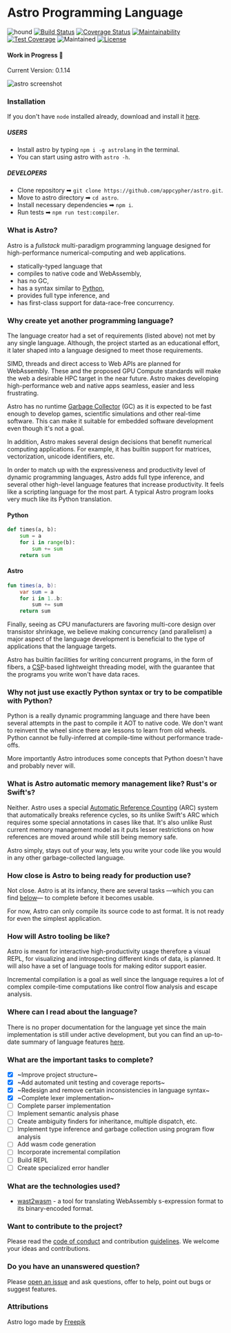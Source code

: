 
# Astro Programming Language
![hound](https://camo.githubusercontent.com/23ee7a697b291798079e258bbc25434c4fac4f8b/68747470733a2f2f696d672e736869656c64732e696f2f62616467652f50726f7465637465645f62792d486f756e642d6138373364312e737667)
[![Build Status](https://travis-ci.org/appcypher/astro.svg?branch=dev)](https://travis-ci.org/appcypher/astro)
[![Coverage Status](https://coveralls.io/repos/github/AppCypher/Astro/badge.svg?branch=dev)](https://coveralls.io/github/AppCypher/Astro?branch=dev)
[![Maintainability](https://api.codeclimate.com/v1/badges/9739900850aeebc6b2d5/maintainability)](https://codeclimate.com/github/AppCypher/Astro/maintainability)
[![Test Coverage](https://api.codeclimate.com/v1/badges/9739900850aeebc6b2d5/test_coverage)](https://codeclimate.com/github/AppCypher/Astro/test_coverage)
![Maintained](https://img.shields.io/maintenance/yes/2018.svg)
[![License](https://img.shields.io/badge/License-Apache%202.0-blue.svg)](https://opensource.org/licenses/Apache-2.0)
#### Work in Progress :construction:
Current Version: 0.1.14


![astro screenshot](https://github.com/astrolang/astro/blob/ch-implement-packrat-parser-156977411/media/images/astro-syntax.png?raw=true)

### Installation
If you don't have `node` installed already, download and install it [here](https://nodejs.org/en/download/).
##### _USERS_
* Install astro by typing ```npm i -g astrolang``` in the terminal.
* You can start using astro with ```astro -h```.

##### _DEVELOPERS_
* Clone repository ➡ ```git clone https://github.com/appcypher/astro.git```.
* Move to astro directory ➡ ```cd astro```.
* Install necessary dependencies ➡ ```npm i```.
* Run tests ➡ ```npm run test:compiler```.

### What is Astro?
Astro is a _fullstack_ multi-paradigm programming language designed for high-performance numerical-computing and web applications.
- statically-typed language that
- compiles to native code and WebAssembly,
- has no GC,
- has a syntax similar to [Python](https://en.m.wikipedia.org/wiki/Python_(programming_language)),
- provides full type inference, and
- has first-class support for data-race-free concurrency.

### Why create yet another programming language?
The language creator had a set of requirements (listed above) not met by any single language. Although, the project started as an educational effort, it later shaped into a language designed to meet those requirements.

SIMD, threads and direct access to Web APIs are planned for WebAssembly. These and the proposed GPU Compute standards will make the web a desirable HPC target in the near future. Astro makes developing high-performance web and native apps seamless, easier and less frustrating.

Astro has no runtime [Garbage Collector](https://en.m.wikipedia.org/wiki/Garbage_collection_(computer_science)) (GC) as it is expected to be fast enough to develop games, scientific simulations and other real-time software. This can make it suitable for embedded software development even though it's not a goal.

In addition, Astro makes several design decisions that benefit numerical computing applications. For example, it has builtin support for matrices, vectorization, unicode identifiers, etc.

In order to match up with the expressiveness and productivity level of dynamic programming languages, Astro adds full type inference, and several other high-level language features that increase productivity. It feels like a scripting language for the most part. A typical Astro program looks very much like its Python translation.

#### Python
```python
def times(a, b):
    sum = a
    for i in range(b):
        sum += sum
    return sum
```
#### Astro
```kotlin
fun times(a, b):
    var sum = a
    for i in 1..b:
        sum += sum
    return sum
```

Finally, seeing as CPU manufacturers are favoring multi-core design over transistor shrinkage, we believe making concurrency (and parallelism) a major aspect of the language development is beneficial to the type of applications that the language targets.

Astro has builtin facilities for writing concurrent programs, in the form of fibers, a [CSP](https://en.m.wikipedia.org/wiki/Communicating_sequential_processes)-based lightweight threading model, with the guarantee that the programs you write won't have data races.


### Why not just use exactly Python syntax or try to be compatible with Python?
Python is a really dynamic programming language and there have been several attempts in the past to compile it AOT to native code. We don't want to reinvent the wheel since there are lessons to learn from old wheels. Python cannot be fully-inferred at compile-time without performance trade-offs.

More importantly Astro introduces some concepts that Python doesn't have and probably never will.

### What is Astro automatic memory management like? Rust's or Swift's?
Neither.
Astro uses a special [Automatic Reference Counting](https://en.m.wikipedia.org/wiki/Reference_counting) (ARC) system that automatically breaks reference cycles, so its unlike Swift's ARC which requires some special annotations in cases like that.
It's also unlike Rust current memory management model as it puts lesser restrictions on how references are moved around while still being memory safe.

Astro simply, stays out of your way, lets you write your code like you would in any other garbage-collected language.

### How close is Astro to being ready for production use?
Not close. Astro is at its infancy, there are several tasks —which you can find [below](#tasks)— to complete before it becomes usable.

For now, Astro can only compile its source code to ast format. It is not ready for even the simplest application.

### How will Astro tooling be like?
Astro is meant for interactive high-productivity usage therefore a visual REPL, for visualizing and introspecting different kinds of data, is planned.
It will also have a set of language tools for making editor support easier.

Incremental compilation is a goal as well since the language requires a lot of complex compile-time computations like control flow analysis and escape analysis.

### Where can I read about the language?
There is no proper documentation for the language yet since the main implementation is still under active development, but you can find an up-to-date summary of language features [here](docs/language/summary.ast).

### <a name="tasks"></a> What are the important tasks to complete?
- [x] ~Improve project structure~
- [x] ~Add automated unit testing and coverage reports~
- [x] ~Redesign and remove certain inconsistencies in language syntax~
- [x] ~Complete lexer implementation~
- [ ] Complete parser implementation
- [ ] Implement semantic analysis phase
- [ ] Create ambiguity finders for inheritance, multiple dispatch, etc.
- [ ] Implement type inference and garbage collection using program flow analysis
- [ ] Add wasm code generation
- [ ] Incorporate incremental compilation
- [ ] Build REPL
- [ ] Create specialized error handler

### What are the technologies used?
- [wast2wasm](https://www.npmjs.com/package/wast2wasm) - a tool for translating WebAssembly s-expression format to its binary-encoded format.

### Want to contribute to the project?
Please read the [code of conduct](CODE_OF_CONDUCT.md) and contribution [guidelines](CONTRIBUTING.md). We welcome your ideas and contributions.

### Do you have an unanswered question?
Please [open an issue](https://github.com/appcypher/astro/issues/new) and ask questions, offer to help, point out bugs or suggest features.

### Attributions
Astro logo made by [Freepik](https://www.freepik.com/)
